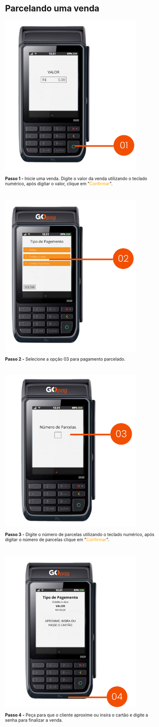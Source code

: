 # Parcelando uma venda

![maquininha_parcelar_venda_1](/assets/prints/maquininha_parcelar_venda_1.png)


**Passo 1 -** Inicie uma venda. Digite o valor da venda utilizando o teclado numérico, após digitar o valor, clique em "<mark style="color:orange;background-color:white;">Confirmar</mark>".

<br>

![maquininha_parcelar_venda_2](/assets/prints/maquininha_parcelar_venda_2.png)


**Passo 2 -** Selecione a opção 03 para pagamento parcelado.

<br>

![maquininha_parcelar_venda_3](/assets/prints/maquininha_parcelar_venda_3.png)


**Passo 3 -** Digite o número de parcelas utilizando o teclado numérico, após digitar o número de parcelas clique em "<mark style="color:orange;background-color:white;">Confirmar</mark>".

<br>

![maquininha_parcelar_venda_4](/assets/prints/maquininha_parcelar_venda_4.png)


**Passo 4 -** Peça para que o cliente aproxime ou insira o cartão e digite a senha para finalizar a venda.